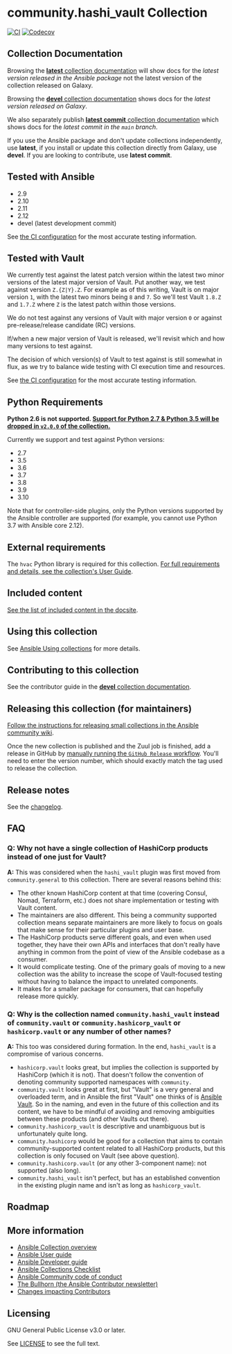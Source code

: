 # community.hashi_vault Collection
<!-- Add CI and code coverage badges here. Samples included below. -->
[![CI](https://github.com/ansible-collections/community.hashi_vault/workflows/CI/badge.svg?event=push)](https://github.com/ansible-collections/community.hashi_vault/actions) [![Codecov](https://img.shields.io/codecov/c/github/ansible-collections/community.hashi_vault)](https://codecov.io/gh/ansible-collections/community.hashi_vault)

<!-- Describe the collection and why a user would want to use it. What does the collection do? -->
## Collection Documentation

Browsing the [**latest** collection documentation](https://docs.ansible.com/ansible/latest/collections/community/hashi_vault) will show docs for the _latest version released in the Ansible package_ not the latest version of the collection released on Galaxy.

Browsing the [**devel** collection documentation](https://docs.ansible.com/ansible/devel/collections/community/hashi_vault) shows docs for the _latest version released on Galaxy_.

We also separately publish [**latest commit** collection documentation](https://community-hashi-vault-main.surge.sh) which shows docs for the _latest commit in the `main` branch_.

If you use the Ansible package and don't update collections independently, use **latest**, if you install or update this collection directly from Galaxy, use **devel**. If you are looking to contribute, use **latest commit**.
## Tested with Ansible

* 2.9
* 2.10
* 2.11
* 2.12
* devel (latest development commit)

See [the CI configuration](https://github.com/ansible-collections/community.hashi_vault/blob/main/.github/workflows/ansible-test.yml) for the most accurate testing information.
<!-- List the versions of Ansible the collection has been tested with. Must match what is in galaxy.yml. -->

## Tested with Vault

We currently test against the latest patch version within the latest two minor versions of the latest major version of Vault. Put another way, we test against version `Z.{Z|Y}.Z`. For example as of this writing, Vault is on major version `1`, with the latest two minors being `8` and `7`. So we'll test Vault `1.8.Z` and `1.7.Z` where `Z` is the latest patch within those versions.

We do not test against any versions of Vault with major version `0` or against pre-release/release candidate (RC) versions.

If/when a new major version of Vault is released, we'll revisit which and how many versions to test against.

The decision of which version(s) of Vault to test against is still somewhat in flux, as we try to balance wide testing with CI execution time and resources.

See [the CI configuration](https://github.com/ansible-collections/community.hashi_vault/blob/main/.github/workflows/ansible-test.yml) for the most accurate testing information.

## Python Requirements

**Python 2.6 is not supported. [Support for Python 2.7 & Python 3.5 will be dropped in `v2.0.0` of the collection.](https://github.com/ansible-collections/community.hashi_vault/issues/81)**

Currently we support and test against Python versions:
* 2.7
* 3.5
* 3.6
* 3.7
* 3.8
* 3.9
* 3.10

Note that for controller-side plugins, only the Python versions supported by the Ansible controller are supported (for example, you cannot use Python 3.7 with Ansible core 2.12).

## External requirements

The `hvac` Python library is required for this collection. [For full requirements and details, see the collection's User Guide](https://docs.ansible.com/ansible/devel/collections/community/hashi_vault/docsite/user_guide.html#requirements).

## Included content

[See the list of included content in the docsite](https://docs.ansible.com/ansible/devel/collections/community/hashi_vault/#plugin-index).

## Using this collection

<!--Include some quick examples that cover the most common use cases for your collection content. -->

See [Ansible Using collections](https://docs.ansible.com/ansible/latest/user_guide/collections_using.html) for more details.

## Contributing to this collection

See the contributor guide in the [**devel** collection documentation](https://docs.ansible.com/ansible/devel/collections/community/hashi_vault).

<!--Describe how the community can contribute to your collection. At a minimum, include how and where users can create issues to report problems or request features for this collection.  List contribution requirements, including preferred workflows and necessary testing, so you can benefit from community PRs. If you are following general Ansible contributor guidelines, you can link to - [Ansible Community Guide](https://docs.ansible.com/ansible/latest/community/index.html). -->

## Releasing this collection (for maintainers)
[Follow the instructions for releasing small collections in the Ansible community wiki](https://github.com/ansible/community/wiki/ReleasingCollections#releasing-without-release-branches-for-smaller-collections).

Once the new collection is published and the Zuul job is finished, add a release in GitHub by [manually running the `GitHub Release` workflow](https://github.com/ansible-collections/community.hashi_vault/actions/workflows/github-release.yml). You'll need to enter the version number, which should exactly match the tag used to release the collection.

## Release notes

See the [changelog](https://github.com/ansible-collections/community.hashi_vault/tree/main/CHANGELOG.rst).

## FAQ

### **Q:** Why not have a single collection of HashiCorp products instead of one just for Vault?

**A:** This was considered when the `hashi_vault` plugin was first moved from `community.general` to this collection. There are several reasons behind this:

* The other known HashiCorp content at that time (covering Consul, Nomad, Terraform, etc.) does not share implementation or testing with Vault content.
* The maintainers are also different. This being a community supported collection means separate maintainers are more likely to focus on goals that make sense for their particular plugins and user base.
* The HashiCorp products serve different goals, and even when used together, they have their own APIs and interfaces that don't really have anything in common from the point of view of the Ansible codebase as a consumer.
* It would complicate testing. One of the primary goals of moving to a new collection was the ability to increase the scope of Vault-focused testing without having to balance the impact to unrelated components.
* It makes for a smaller package for consumers, that can hopefully release more quickly.

### **Q:** Why is the collection named `community.hashi_vault` instead of `community.vault` or `community.hashicorp_vault` or `hashicorp.vault` or any number of other names?

**A:** This too was considered during formation. In the end, `hashi_vault` is a compromise of various concerns.

* `hashicorp.vault` looks great, but implies the collection is supported by HashiCorp (which it is not). That doesn't follow the convention of denoting community supported namespaces with `community.`
* `community.vault` looks great at first, but "Vault" is a very general and overloaded term, and in Ansible the first "Vault" one thinks of is [Ansible Vault](https://docs.ansible.com/ansible/latest/user_guide/vault.html). So in the naming, and even in the future of this collection and its content, we have to be mindful of avoiding and removing ambiguities between these products (and other Vaults out there).
* `community.hashicorp_vault` is descriptive and unambiguous but is unfortunately quite long.
* `community.hashicorp` would be good for a collection that aims to contain community-supported content related to all HashiCorp products, but this collection is only focused on Vault (see above question).
* `community.hashicorp.vault` (or any other 3-component name): not supported (also long).
* `community.hashi_vault` isn't perfect, but has an established convention in the existing plugin name and isn't as long as `hashicorp_vault`.


## Roadmap

<!-- Optional. Include the roadmap for this collection, and the proposed release/versioning strategy so users can anticipate the upgrade/update cycle. -->

## More information

<!-- List out where the user can find additional information, such as working group meeting times, slack/IRC channels, or documentation for the product this collection automates. At a minimum, link to: -->

- [Ansible Collection overview](https://github.com/ansible-collections/overview)
- [Ansible User guide](https://docs.ansible.com/ansible/latest/user_guide/index.html)
- [Ansible Developer guide](https://docs.ansible.com/ansible/latest/dev_guide/index.html)
- [Ansible Collections Checklist](https://github.com/ansible-collections/overview/blob/master/collection_requirements.rst)
- [Ansible Community code of conduct](https://docs.ansible.com/ansible/latest/community/code_of_conduct.html)
- [The Bullhorn (the Ansible Contributor newsletter)](https://us19.campaign-archive.com/home/?u=56d874e027110e35dea0e03c1&id=d6635f5420)
- [Changes impacting Contributors](https://github.com/ansible-collections/overview/issues/45)

## Licensing

<!-- Include the appropriate license information here and a pointer to the full licensing details. If the collection contains modules migrated from the ansible/ansible repo, you must use the same license that existed in the ansible/ansible repo. See the GNU license example below. -->

GNU General Public License v3.0 or later.

See [LICENSE](https://www.gnu.org/licenses/gpl-3.0.txt) to see the full text.
